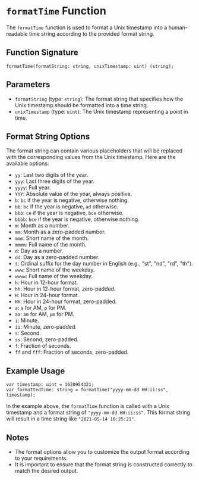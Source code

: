 # `formatTime` Function

The `formatTime` function is used to format a Unix timestamp into a human-readable time string according to the provided format string.

## Function Signature

```grimoire
formatTime(formatString: string, unixTimestamp: uint) (string);
```

## Parameters

- `formatString` (type: `string`): The format string that specifies how the Unix timestamp should be formatted into a time string.
- `unixTimestamp` (type: `uint`): The Unix timestamp representing a point in time.

## Format String Options

The format string can contain various placeholders that will be replaced with the corresponding values from the Unix timestamp. Here are the available options:

- `yy`: Last two digits of the year.
- `yyy`: Last three digits of the year.
- `yyyy`: Full year.
- `YYY`: Absolute value of the year, always positive.
- `b`: `bc` if the year is negative, otherwise nothing.
- `bb`: `bc` if the year is negative, `ad` otherwise.
- `bbb`: `ce` if the year is negative, `bce` otherwise.
- `bbbb`: `bce` if the year is negative, otherwise nothing.
- `m`: Month as a number.
- `mm`: Month as a zero-padded number.
- `mmm`: Short name of the month.
- `mmmm`: Full name of the month.
- `d`: Day as a number.
- `dd`: Day as a zero-padded number.
- `t`: Ordinal suffix for the day number in English (e.g., "st", "nd", "rd", "th").
- `www`: Short name of the weekday.
- `wwww`: Full name of the weekday.
- `h`: Hour in 12-hour format.
- `hh`: Hour in 12-hour format, zero-padded.
- `H`: Hour in 24-hour format.
- `HH`: Hour in 24-hour format, zero-padded.
- `a`: `a` for AM, `p` for PM.
- `aa`: `am` for AM, `pm` for PM.
- `i`: Minute.
- `ii`: Minute, zero-padded.
- `s`: Second.
- `ss`: Second, zero-padded.
- `f`: Fraction of seconds.
- `ff` and `fff`: Fraction of seconds, zero-padded.

## Example Usage

```grimoire
var timestamp: uint = 1620954321;
var formattedTime: string = formatTime("yyyy-mm-dd HH:ii:ss", timestamp);
```

In the example above, the `formatTime` function is called with a Unix timestamp and a format string of `"yyyy-mm-dd HH:ii:ss"`. This format string will result in a time string like `"2021-05-14 10:25:21"`.

## Notes

- The format options allow you to customize the output format according to your requirements.
- It is important to ensure that the format string is constructed correctly to match the desired output.
